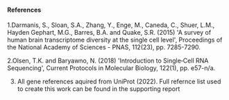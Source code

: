 #### References

1.Darmanis, S., Sloan, S.A., Zhang, Y., Enge, M., Caneda, C., Shuer, L.M., Hayden Gephart, M.G., Barres, B.A. and Quake, S.R. (2015) 'A survey of human brain transcriptome diversity at the single cell level', Proceedings of the National Academy of Sciences - PNAS, 112(23), pp. 7285-7290.

2.Olsen, T.K. and Baryawno, N. (2018) 'Introduction to Single‐Cell RNA Sequencing', Current Protocols in Molecular Biology, 122(1), pp. e57-n/a.


3. All gene references aquired from UniProt (2022). Full refernce list used to create this work can be found in the supporting report

